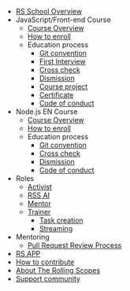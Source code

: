 - [RS School Overview](en/README.md)
- JavaScript/Front-end Course
  - [Course Overview](en/js-fe-course.md)
  - [How to enroll](https://rs.school/poland/)
  - Education process
    - [Git convention](en/git-convention.md)
    - [First Interview](en/first-interview.md)
    - [Cross check](en/cross-check-flow.md)
    - [Dismission](en/dismission.md)
    - [Course project](en/final-task.md)
    - [Certificate](en/rs-school-certificate.md)
    - [Code of conduct](en/code-of-conduct.md)
- Node.js EN Course
  - [Course Overview](en/node-js-en/course-overview.md)
  - [How to enroll](https://rs.school/courses/nodejs)
  - Education process
    - [Git convention](en/git-convention.md)
    - [Cross check](en/cross-check-flow.md)
    - [Dismission](en/node-js-en/dismission.md)
    - [Code of conduct](en/code-of-conduct.md)
- Roles
  - [Activist](en/rs-school-activist.md)
  - [RSS AI](en/rs-school-ai.md)
  - [Mentor](en/rs-school-mentor.md)
  - [Trainer](en/rs-school-trainer.md)
    - [Task creation](en/task-creation.md)
    - [Streaming](en/streaming.md)
- Mentoring
  - [Pull Request Review Process](en/pull-request-review-process.md)
- [RS APP](en/rsapp.md)
- [How to contribute](en/how-to-contribute.md)
- [About The Rolling Scopes](en/rolling-scopes-overview.md)
- [Support community](en/fundraiser.md)
